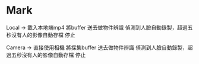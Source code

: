 # Mark

Local -> 載入本地端mp4 將buffer 送去做物件辨識
偵測到人臉自動錄製，超過五秒沒有人的影像自動存檔 停止

Camera -> 直接使用相機 將採集buffer 送去做物件辨識
偵測到人臉自動錄製，超過五秒沒有人的影像自動存檔 停止
